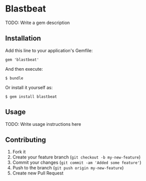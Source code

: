 # Blastbeat

TODO: Write a gem description

## Installation

Add this line to your application's Gemfile:

    gem 'blastbeat'

And then execute:

    $ bundle

Or install it yourself as:

    $ gem install blastbeat

## Usage

TODO: Write usage instructions here

## Contributing

1. Fork it
2. Create your feature branch (`git checkout -b my-new-feature`)
3. Commit your changes (`git commit -am 'Added some feature'`)
4. Push to the branch (`git push origin my-new-feature`)
5. Create new Pull Request
